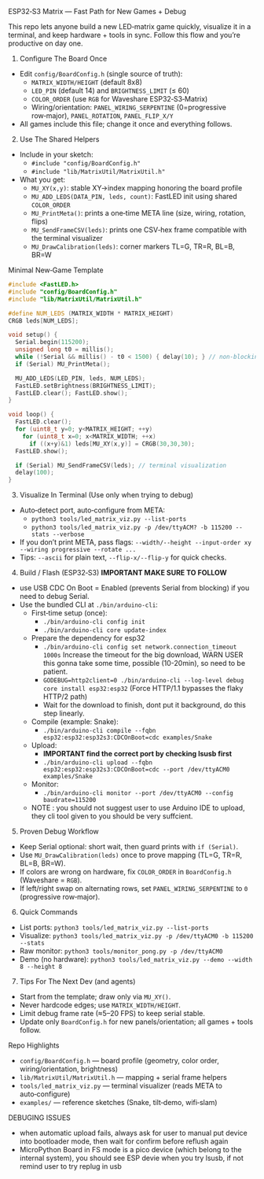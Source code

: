 ESP32‑S3 Matrix — Fast Path for New Games + Debug

This repo lets anyone build a new LED‑matrix game quickly, visualize it in a terminal, and keep hardware + tools in sync. Follow this flow and you’re productive on day one.

1) Configure The Board Once
- Edit `config/BoardConfig.h` (single source of truth):
  - `MATRIX_WIDTH/HEIGHT` (default 8x8)
  - `LED_PIN` (default 14) and `BRIGHTNESS_LIMIT` (≤ 60)
  - `COLOR_ORDER` (use `RGB` for Waveshare ESP32‑S3‑Matrix)
  - Wiring/orientation: `PANEL_WIRING_SERPENTINE` (0=progressive row‑major), `PANEL_ROTATION`, `PANEL_FLIP_X/Y`
- All games include this file; change it once and everything follows.

2) Use The Shared Helpers
- Include in your sketch:
  - `#include "config/BoardConfig.h"`
  - `#include "lib/MatrixUtil/MatrixUtil.h"`
- What you get:
  - `MU_XY(x,y)`: stable XY→index mapping honoring the board profile
  - `MU_ADD_LEDS(DATA_PIN, leds, count)`: FastLED init using shared `COLOR_ORDER`
  - `MU_PrintMeta()`: prints a one‑time META line (size, wiring, rotation, flips)
  - `MU_SendFrameCSV(leds)`: prints one CSV‑hex frame compatible with the terminal visualizer
  - `MU_DrawCalibration(leds)`: corner markers TL=G, TR=R, BL=B, BR=W

Minimal New‑Game Template
```cpp
#include <FastLED.h>
#include "config/BoardConfig.h"
#include "lib/MatrixUtil/MatrixUtil.h"

#define NUM_LEDS (MATRIX_WIDTH * MATRIX_HEIGHT)
CRGB leds[NUM_LEDS];

void setup() {
  Serial.begin(115200);
  unsigned long t0 = millis();
  while (!Serial && millis() - t0 < 1500) { delay(10); } // non‑blocking
  if (Serial) MU_PrintMeta();

  MU_ADD_LEDS(LED_PIN, leds, NUM_LEDS);
  FastLED.setBrightness(BRIGHTNESS_LIMIT);
  FastLED.clear(); FastLED.show();
}

void loop() {
  FastLED.clear();
  for (uint8_t y=0; y<MATRIX_HEIGHT; ++y)
    for (uint8_t x=0; x<MATRIX_WIDTH; ++x)
      if ((x+y)&1) leds[MU_XY(x,y)] = CRGB(30,30,30);
  FastLED.show();

  if (Serial) MU_SendFrameCSV(leds); // terminal visualization
  delay(100);
}
```

3) Visualize In Terminal (Use only when trying to debug)
- Auto‑detect port, auto‑configure from META:
  - `python3 tools/led_matrix_viz.py --list-ports`
  - `python3 tools/led_matrix_viz.py -p /dev/ttyACM? -b 115200 --stats --verbose`
- If you don’t print META, pass flags: `--width/--height --input-order xy --wiring progressive --rotate ...`
- Tips: `--ascii` for plain text, `--flip-x/--flip-y` for quick checks.

4) Build / Flash (ESP32‑S3) **IMPORTANT MAKE SURE TO FOLLOW**
- use USB CDC On Boot = Enabled (prevents Serial from blocking) if you need to debug Serial.
- Use the bundled CLI at `./bin/arduino-cli`:
  - First‑time setup (once):
    - `./bin/arduino-cli config init`
    - `./bin/arduino-cli core update-index`
  - Prepare the dependency for esp32 
    - `./bin/arduino-cli config set network.connection_timeout 1000s` Increase the timeout for the big download, WARN USER this gonna take some time, possible (10-20min), so need to be patient.
    - `GODEBUG=http2client=0 ./bin/arduino-cli --log-level debug core install esp32:esp32` (Force HTTP/1.1 bypasses the flaky HTTP/2 path)
    - Wait for the download to finish, dont put it background, do this step linearly.
  - Compile (example: Snake):
    - `./bin/arduino-cli compile --fqbn esp32:esp32:esp32s3:CDCOnBoot=cdc examples/Snake`
  - Upload:
    - **IMPORTANT find the correct port by checking lsusb first** 
    - `./bin/arduino-cli upload --fqbn esp32:esp32:esp32s3:CDCOnBoot=cdc --port /dev/ttyACM0 examples/Snake`
  - Monitor:
    - `./bin/arduino-cli monitor --port /dev/ttyACM0 --config baudrate=115200`
  - NOTE : you should not suggest user to use Arduino IDE to upload, they cli tool given to you should be very suffcient.

5) Proven Debug Workflow
- Keep Serial optional: short wait, then guard prints with `if (Serial)`.
- Use `MU_DrawCalibration(leds)` once to prove mapping (TL=G, TR=R, BL=B, BR=W).
- If colors are wrong on hardware, fix `COLOR_ORDER` in `BoardConfig.h` (Waveshare = `RGB`).
- If left/right swap on alternating rows, set `PANEL_WIRING_SERPENTINE` to `0` (progressive row‑major).

6) Quick Commands
- List ports: `python3 tools/led_matrix_viz.py --list-ports`
- Visualize: `python3 tools/led_matrix_viz.py -p /dev/ttyACM0 -b 115200 --stats`
- Raw monitor: `python3 tools/monitor_pong.py -p /dev/ttyACM0`
- Demo (no hardware): `python3 tools/led_matrix_viz.py --demo --width 8 --height 8`

7) Tips For The Next Dev (and agents)
- Start from the template; draw only via `MU_XY()`.
- Never hardcode edges; use `MATRIX_WIDTH/HEIGHT`.
- Limit debug frame rate (≈5–20 FPS) to keep serial stable.
- Update only `BoardConfig.h` for new panels/orientation; all games + tools follow.

Repo Highlights
- `config/BoardConfig.h` — board profile (geometry, color order, wiring/orientation, brightness)
- `lib/MatrixUtil/MatrixUtil.h` — mapping + serial frame helpers
- `tools/led_matrix_viz.py` — terminal visualizer (reads META to auto‑configure)
- `examples/` — reference sketches (Snake, tilt‑demo, wifi‑slam)

DEBUGING ISSUES
- when automatic upload fails, always ask for user to manual put device into bootloader mode, then wait for confirm before reflush again
- MicroPython Board in FS mode is a pico device (which belong to the internal system), you should see ESP devie when you try lsusb, if not remind user to try replug in usb
